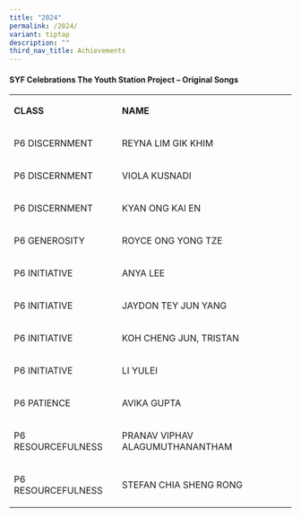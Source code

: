 ```yaml
---
title: "2024"
permalink: /2024/
variant: tiptap
description: ""
third_nav_title: Achievements
---
```

<h4>SYF Celebrations The Youth Station Project – Original Songs</h4>
<table style="minWidth: 50px">
<colgroup>
<col>
<col>
</colgroup>
<tbody>
<tr>
<td rowspan="1" colspan="1">
<p><strong>CLASS</strong>
</p>
</td>
<td rowspan="1" colspan="1">
<p><strong>NAME</strong>
</p>
</td>
</tr>
<tr>
<td rowspan="1" colspan="1">
<p>P6 DISCERNMENT</p>
</td>
<td rowspan="1" colspan="1">
<p>REYNA LIM GIK KHIM</p>
</td>
</tr>
<tr>
<td rowspan="1" colspan="1">
<p>P6 DISCERNMENT</p>
</td>
<td rowspan="1" colspan="1">
<p>VIOLA KUSNADI</p>
</td>
</tr>
<tr>
<td rowspan="1" colspan="1">
<p>P6 DISCERNMENT</p>
</td>
<td rowspan="1" colspan="1">
<p>KYAN ONG KAI EN</p>
</td>
</tr>
<tr>
<td rowspan="1" colspan="1">
<p>P6 GENEROSITY</p>
</td>
<td rowspan="1" colspan="1">
<p>ROYCE ONG YONG TZE</p>
</td>
</tr>
<tr>
<td rowspan="1" colspan="1">
<p>P6 INITIATIVE</p>
</td>
<td rowspan="1" colspan="1">
<p>ANYA LEE</p>
</td>
</tr>
<tr>
<td rowspan="1" colspan="1">
<p>P6 INITIATIVE</p>
</td>
<td rowspan="1" colspan="1">
<p>JAYDON TEY JUN YANG</p>
</td>
</tr>
<tr>
<td rowspan="1" colspan="1">
<p>P6 INITIATIVE</p>
</td>
<td rowspan="1" colspan="1">
<p>KOH CHENG JUN, TRISTAN</p>
</td>
</tr>
<tr>
<td rowspan="1" colspan="1">
<p>P6 INITIATIVE</p>
</td>
<td rowspan="1" colspan="1">
<p>LI YULEI</p>
</td>
</tr>
<tr>
<td rowspan="1" colspan="1">
<p>P6 PATIENCE</p>
</td>
<td rowspan="1" colspan="1">
<p>AVIKA GUPTA</p>
</td>
</tr>
<tr>
<td rowspan="1" colspan="1">
<p>P6 RESOURCEFULNESS</p>
</td>
<td rowspan="1" colspan="1">
<p>PRANAV VIPHAV ALAGUMUTHANANTHAM</p>
</td>
</tr>
<tr>
<td rowspan="1" colspan="1">
<p>P6 RESOURCEFULNESS</p>
</td>
<td rowspan="1" colspan="1">
<p>STEFAN CHIA SHENG RONG</p>
</td>
</tr>
</tbody>
</table>
<p></p>